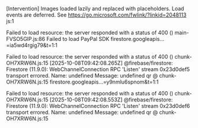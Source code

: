 [Intervention] Images loaded lazily and replaced with placeholders. Load events are deferred. See https://go.microsoft.com/fwlink/?linkid=2048113
js:1 
 
 Failed to load resource: the server responded with a status of 400 ()
main-FVSO5GIP.js:86 
 Failed to load PayPal SDK
firestore.googleapis…=ia5wd4rgig79&t=1:1 
 
 Failed to load resource: the server responded with a status of 400 ()
chunk-OH7XRW6N.js:15 
 [2025-10-08T09:42:08.265Z]  @firebase/firestore: Firestore (11.9.0): WebChannelConnection RPC 'Listen' stream 0x23d0def5 transport errored. Name: undefined Message: undefined
qr	@	chunk-OH7XRW6N.js:15
firestore.googleapis…=y9nmlu6spnom&t=1:1 
 
 Failed to load resource: the server responded with a status of 400 ()
chunk-OH7XRW6N.js:15 
 [2025-10-08T09:42:08.553Z]  @firebase/firestore: Firestore (11.9.0): WebChannelConnection RPC 'Listen' stream 0x23d0def6 transport errored. Name: undefined Message: undefined
qr	@	chunk-OH7XRW6N.js:15